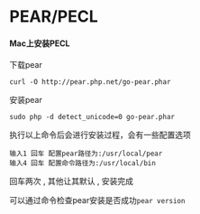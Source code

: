 # PEAR/PECL

#### Mac上安装PECL

下载pear

```
curl -O http://pear.php.net/go-pear.phar
```

安装pear

```
sudo php -d detect_unicode=0 go-pear.phar
```

执行以上命令后会进行安装过程，会有一些配置选项

```
输入1 回车 配置pear路径为:/usr/local/pear
输入4 回车 配置命令路径为:/usr/local/bin
```

回车两次 , 其他让其默认 , 安装完成

可以通过命令检查pear安装是否成功`pear version`

